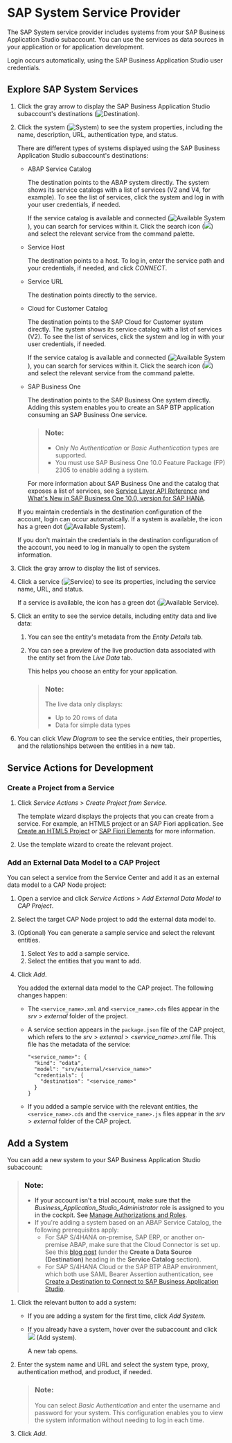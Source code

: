 <!-- loio892114ce078b4e17a9ff7e751e6330cc -->

# SAP System Service Provider

The SAP System service provider includes systems from your SAP Business Application Studio subaccount. You can use the services as data sources in your application or for application development.

Login occurs automatically, using the SAP Business Application Studio user credentials.



<a name="loio892114ce078b4e17a9ff7e751e6330cc__section_fpr_sx3_qqb"/>

## Explore SAP System Services

1.  Click the gray arrow to display the SAP Business Application Studio subaccount's destinations \(![Destination](images/SC_API_Hub_product_icon_a999bc7.png)\).
2.  Click the system \(![System](images/SC_system_icon_5178796.png)\) to see the system properties, including the name, description, URL, authentication type, and status.

    There are different types of systems displayed using the SAP Business Application Studio subaccount's destinations:

    -   ABAP Service Catalog

        The destination points to the ABAP system directly. The system shows its service catalogs with a list of services \(V2 and V4, for example\). To see the list of services, click the system and log in with your user credentials, if needed.

        If the service catalog is available and connected \(![Available System](images/SC-_system_connected_icon_1c4c936.png)\), you can search for services within it. Click the search icon \(![](images/service_center_search_a1d4e5e.png)\) and select the relevant service from the command palette.

    -   Service Host

        The destination points to a host. To log in, enter the service path and your credentials, if needed, and click *CONNECT*.

    -   Service URL

        The destination points directly to the service.

    -   Cloud for Customer Catalog

        The destination points to the SAP Cloud for Customer system directly. The system shows its service catalog with a list of services \(V2\). To see the list of services, click the system and log in with your user credentials, if needed.

        If the service catalog is available and connected \(![Available System](images/SC-_system_connected_icon_1c4c936.png)\), you can search for services within it. Click the search icon \(![](images/service_center_search_a1d4e5e.png)\) and select the relevant service from the command palette.

    -   SAP Business One

        The destination points to the SAP Business One system directly. Adding this system enables you to create an SAP BTP application consuming an SAP Business One service.

        > ### Note:  
        > -   Only *No Authentication* or *Basic Authentication* types are supported.
        > -   You must use SAP Business One 10.0 Feature Package \(FP\) 2305 to enable adding a system.

        For more information about SAP Business One and the catalog that exposes a list of services, see [Service Layer API Reference](https://help.sap.com/doc/056f69366b5345a386bb8149f1700c19/10.0/en-US/Service%20Layer%20API%20Reference.html) and [What's New in SAP Business One 10.0, version for SAP HANA](https://help.sap.com/whats-new/753529e7d6144b59b353c94f0cdddbd0?locale=en-US).


    If you maintain credentials in the destination configuration of the account, login can occur automatically. If a system is available, the icon has a green dot \(![Available System](images/SC-_system_connected_icon_1c4c936.png)\).

    If you don't maintain the credentials in the destination configuration of the account, you need to log in manually to open the system information.

3.  Click the gray arrow to display the list of services.
4.  Click a service \(![Service](images/SC-_service_icon_fc5c112.png)\) to see its properties, including the service name, URL, and status.

    If a service is available, the icon has a green dot \(![Available Service](images/green_dot-_system_available_ac1aa72.jpg)\).

5.  Click an entity to see the service details, including entity data and live data:
    1.  You can see the entity's metadata from the *Entity Details* tab.
    2.  You can see a preview of the live production data associated with the entity set from the *Live Data* tab.

        This helps you choose an entity for your application.

        > ### Note:  
        > The live data only displays:
        > 
        > -   Up to 20 rows of data
        > -   Data for simple data types


6.  You can click *View Diagram* to see the service entities, their properties, and the relationships between the entities in a new tab.



<a name="loio892114ce078b4e17a9ff7e751e6330cc__section_dtd_wx3_qqb"/>

## Service Actions for Development



### Create a Project from a Service

1.  Click *Service Actions* \> *Create Project from Service*.

    The template wizard displays the projects that you can create from a service. For example, an HTML5 project or an SAP Fiori application. See [Create an HTML5 Project](https://help.sap.com/viewer/0e2ec06ee34742fd9054fabe09c12d35/Cloud/en-US/e46be902c7b54f9baaab1870ca553303.html) or [SAP Fiori Elements](https://help.sap.com/viewer/17d50220bcd848aa854c9c182d65b699/Latest/en-US/1488469a315c442fa116ab4449d4ad27.html) for more information.

2.  Use the template wizard to create the relevant project.



### Add an External Data Model to a CAP Project

You can select a service from the Service Center and add it as an external data model to a CAP Node project:

1.  Open a service and click *Service Actions* \> *Add External Data Model to CAP Project*.
2.  Select the target CAP Node project to add the external data model to.
3.  \(Optional\) You can generate a sample service and select the relevant entities.
    1.  Select *Yes* to add a sample service.
    2.  Select the entities that you want to add.

4.  Click *Add*.

    You added the external data model to the CAP project. The following changes happen:

    -   The `<service_name>.xml` and `<service_name>.cds` files appear in the *srv* \> *external* folder of the project.
    -   A service section appears in the `package.json` file of the CAP project, which refers to the *srv* \> *external* \> *<service\_name\>.xml* file. This file has the metadata of the service:

        ```
        "<service_name>": {
          "kind": "odata",
          "model": "srv/external/<service_name>"
          "credentials": {
            "destination": "<service_name>"
          }
        }
        ```

    -   If you added a sample service with the relevant entities, the `<service_name>.cds` and the `<service_name>.js` files appear in the *srv* \> *external* folder of the CAP project.




<a name="loio892114ce078b4e17a9ff7e751e6330cc__section_n2k_zx3_qqb"/>

## Add a System

You can add a new system to your SAP Business Application Studio subaccount:

> ### Note:  
> -   If your account isn't a trial account, make sure that the *Business\_Application\_Studio\_Administrator* role is assigned to you in the cockpit. See [Manage Authorizations and Roles](manage-authorizations-and-roles-01e69c5.md).
> -   If you're adding a system based on an ABAP Service Catalog, the following prerequisites apply:
>     -   For SAP S/4HANA on-premise, SAP ERP, or another on-premise ABAP, make sure that the Cloud Connector is set up. See this [blog post](https://blogs.sap.com/2021/08/31/connect-to-external-data-sources-with-sap-business-application-studio/) \(under the **Create a Data Source \(Destination\)** heading in the **Service Catalog** section\).
>     -   For SAP S/4HANA Cloud or the SAP BTP ABAP environment, which both use SAML Bearer Assertion authentication, see [Create a Destination to Connect to SAP Business Application Studio](https://help.sap.com/viewer/6aa39f1ac05441e5a23f484f31e477e7/Latest/en-US/0af2819bbe064a3da455753c8518dd81.html).

1.  Click the relevant button to add a system:
    -   If you are adding a system for the first time, click *Add System*.
    -   If you already have a system, hover over the subaccount and click ![](images/Add_system-_service_center-_plus_icon_3701d6b.jpg) \(Add system\).

        A new tab opens.


2.  Enter the system name and URL and select the system type, proxy, authentication method, and product, if needed.

    > ### Note:  
    > You can select *Basic Authentication* and enter the username and password for your system. This configuration enables you to view the system information without needing to log in each time.

3.  Click *Add*.

